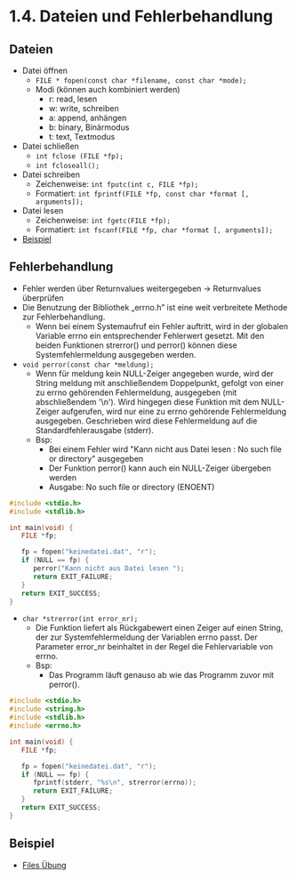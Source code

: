 # 1.4. Dateien und Fehlerbehandlung

## Dateien
* Datei öffnen
  - `FILE * fopen(const char *filename, const char *mode);`
  - Modi (können auch kombiniert werden)
    - r: read, lesen
    - w: write, schreiben
    - a: append, anhängen
    - b: binary, Binärmodus
    - t: text, Textmodus
* Datei schließen
  - `int fclose (FILE *fp);`
  - `int fcloseall();`
* Datei schreiben
  - Zeichenweise: `int fputc(int c, FILE *fp);`
  - Formatiert: `int fprintf(FILE *fp, const char *format [, arguments]);`
* Datei lesen
  - Zeichenweise: `int fgetc(FILE *fp);`
  -  Formatiert: `int fscanf(FILE *fp, char *format [, arguments]);`
* [Beispiel]()

## Fehlerbehandlung
* Fehler werden über Returnvalues weitergegeben -> Returnvalues überprüfen
* Die Benutzung der Bibliothek „errno.h” ist eine weit verbreitete Methode zur Fehlerbehandlung.
  - Wenn bei einem Systemaufruf ein Fehler auftritt, wird in der globalen Variable errno ein entsprechender Fehlerwert gesetzt. Mit den beiden Funktionen strerror() und perror() können diese Systemfehlermeldung ausgegeben werden.
* `void perror(const char *meldung);`
  - Wenn für meldung kein NULL-Zeiger angegeben wurde, wird der String meldung mit anschließendem Doppelpunkt, gefolgt von einer zu errno gehörenden Fehlermeldung, ausgegeben (mit abschließendem '\n'). Wird hingegen diese Funktion mit dem NULL-Zeiger aufgerufen, wird nur eine zu errno gehörende Fehlermeldung ausgegeben. Geschrieben wird diese Fehlermeldung auf die Standardfehlerausgabe (stderr).
  - Bsp:
    - Bei einem Fehler wird "Kann nicht aus Datei lesen : No such file or directory" ausgegeben
    - Der Funktion perror() kann auch ein NULL-Zeiger übergeben werden
    - Ausgabe: No such file or directory (ENOENT)

```c
#include <stdio.h>
#include <stdlib.h>

int main(void) {
   FILE *fp;

   fp = fopen("keinedatei.dat", "r");
   if (NULL == fp) {
      perror("Kann nicht aus Datei lesen ");
      return EXIT_FAILURE;
   }
   return EXIT_SUCCESS;
}
```

* `char *strerror(int error_nr);`
  - Die Funktion liefert als Rückgabewert einen Zeiger auf einen String, der zur Systemfehlermeldung der Variablen errno passt. Der Parameter error_nr beinhaltet in der Regel die Fehlervariable von errno.
  - Bsp:
    - Das Programm läuft genauso ab wie das Programm zuvor mit perror().

```c
#include <stdio.h>
#include <string.h>
#include <stdlib.h>
#include <errno.h>

int main(void) {
   FILE *fp;

   fp = fopen("keinedatei.dat", "r");
   if (NULL == fp) {
      fprintf(stderr, "%s\n", strerror(errno));
      return EXIT_FAILURE;
   }
   return EXIT_SUCCESS;
}
```

## Beispiel

- [Files Übung](https://github.com/htlw-5ahit/matura-sew-insy/tree/main/thema01/files)